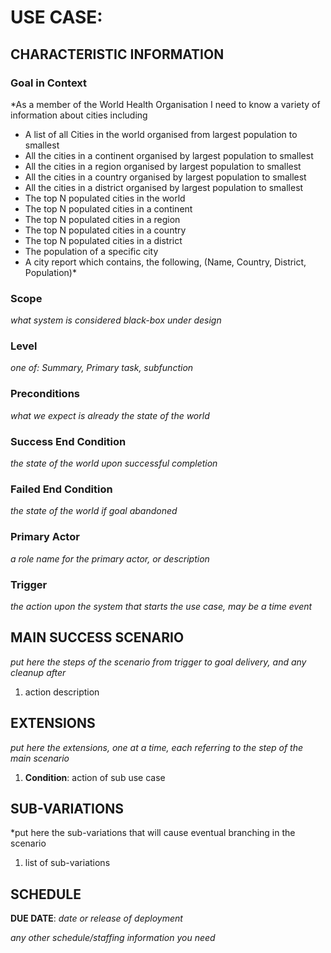 # USE CASE: <number> <the name should be the goal as a short active verb phrase>

## CHARACTERISTIC INFORMATION

### Goal in Context

*As a member of the World Health Organisation I need to know a variety of information about cities including

- A list of all Cities in the world organised from largest population to smallest
- All the cities in a continent organised by largest population to smallest
- All the cities in a region organised by largest population to smallest
- All the cities in a country organised by largest population to smallest
- All the cities in a district organised by largest population to smallest
- The top N populated cities in the world
- The top N populated cities in a continent
- The top N populated cities in a region
- The top N populated cities in a country
- The top N populated cities in a district
- The population of a specific city
- A city report which contains, the following, (Name, Country, District, Population)*

### Scope

*what system is considered black-box under design*

### Level

*one of: Summary, Primary task, subfunction*

### Preconditions

*what we expect is already the state of the world*

### Success End Condition

*the state of the world upon successful completion*

### Failed End Condition

*the state of the world if goal abandoned*

### Primary Actor

*a role name for the primary actor, or description*

### Trigger

*the action upon the system that starts the use case, may be a time event*

## MAIN SUCCESS SCENARIO

*put here the steps of the scenario from trigger to goal delivery, and any cleanup after*

1. action description

## EXTENSIONS

*put here the extensions, one at a time, each referring to the step of the main scenario*

1. **Condition**: action of sub use case

## SUB-VARIATIONS

*put here the sub-variations that will cause eventual branching in the scenario

1. list of sub-variations

## SCHEDULE

**DUE DATE**: *date or release of deployment*

*any other schedule/staffing information you need*
